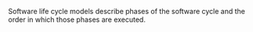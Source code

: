Software life cycle models describe phases of the software cycle and the order in which those phases are executed.